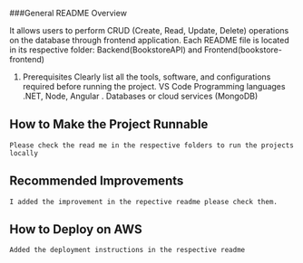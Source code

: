 ###General README Overview

It allows users to perform CRUD (Create, Read, Update, Delete) operations on the database through frontend application.
Each README file is located in its respective folder: Backend(BookstoreAPI) and Frontend(bookstore-frontend)

1. Prerequisites
   Clearly list all the tools, software, and configurations required before running the project.
   VS Code
   Programming languages .NET, Node, Angular .
   Databases or cloud services (MongoDB)

## How to Make the Project Runnable

    Please check the read me in the respective folders to run the projects locally

## Recommended Improvements

    I added the improvement in the repective readme please check them.

## How to Deploy on AWS

    Added the deployment instructions in the respective readme
